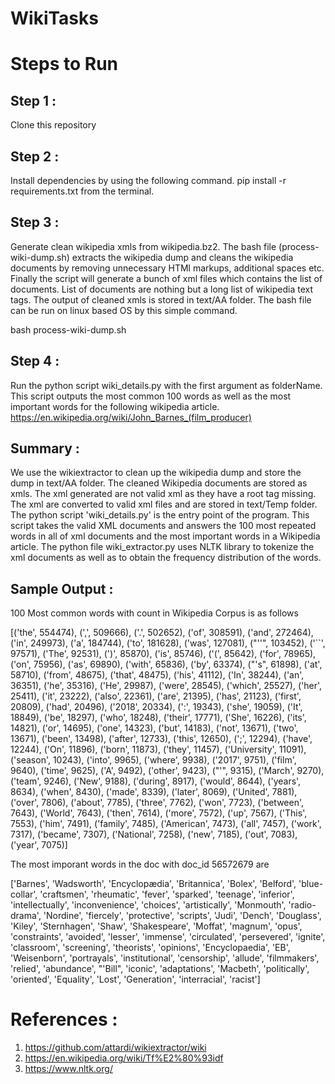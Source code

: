 # WikiTasks

# Steps to Run

## Step 1 : 
Clone this repository

## Step 2 : 
Install dependencies by using the following command.
pip install -r requirements.txt from the terminal.

## Step 3 :
Generate clean wikipedia xmls from wikipedia.bz2. The bash file (process-wiki-dump.sh)
extracts the wikipedia dump and cleans the wikipedia documents by removing
unnecessary HTMl markups, additional spaces etc. Finally the script will generate
a bunch of xml files which contains the list of documents. List of documents are nothing but
a long list of wikipedia text tags. The output of cleaned xmls is stored in text/AA folder. The 
bash file can be run on linux based OS by this simple command.

bash process-wiki-dump.sh

## Step 4 :
Run the python script wiki_details.py with the first argument as folderName.
This script outputs the most common 100 words as well as the most important words
for the following wikipedia article.
https://en.wikipedia.org/wiki/John_Barnes_(film_producer)

## Summary :

We use the wikiextractor to clean up the wikipedia dump and store the dump in text/AA folder. The cleaned Wikipedia 
documents are stored as xmls. The xml generated are not valid xml as they have a root tag missing. The xml are converted
to valid xml files and are stored in text/Temp folder. The python script 'wiki_details.py' is the entry point of the program.
This script takes the valid XML documents and answers the 100 most repeated words in all of xml documents and the most important
words in a Wikipedia article. The python file wiki_extractor.py uses NLTK library to tokenize the xml documents as well as to obtain
the frequency distribution of the words.

## Sample Output : 


100 Most common words with count in Wikipedia Corpus is as follows

[('the', 554474), (',', 509666), ('.', 502652), ('of', 308591), ('and', 272464), ('in', 249973), ('a', 184744), ('to', 181628), ('was', 127081), ("''", 103452), ('``', 97571), ('The', 92531), (')', 85870), ('is', 85746), ('(', 85642), ('for', 78965), ('on', 75956), ('as', 69890), ('with', 65836), ('by', 63374), ("'s", 61898), ('at', 58710), ('from', 48675), ('that', 48475), ('his', 41112), ('In', 38244), ('an', 36351), ('he', 35316), ('He', 29987), ('were', 28545), ('which', 25527), ('her', 25411), ('it', 23222), ('also', 22361), ('are', 21395), ('has', 21123), ('first', 20809), ('had', 20496), ('2018', 20334), (':', 19343), ('she', 19059), ('It', 18849), ('be', 18297), ('who', 18248), ('their', 17771), ('She', 16226), ('its', 14821), ('or', 14695), ('one', 14323), ('but', 14183), ('not', 13671), ('two', 13671), ('been', 13498), ('after', 12733), ('this', 12650), (';', 12294), ('have', 12244), ('On', 11896), ('born', 11873), ('they', 11457), ('University', 11091), ('season', 10243), ('into', 9965), ('where', 9938), ('2017', 9751), ('film', 9640), ('time', 9625), ('A', 9492), ('other', 9423), ("'", 9315), ('March', 9270), ('team', 9246), ('New', 9188), ('during', 8917), ('would', 8644), ('years', 8634), ('when', 8430), ('made', 8339), ('later', 8069), ('United', 7881), ('over', 7806), ('about', 7785), ('three', 7762), ('won', 7723), ('between', 7643), ('World', 7643), ('then', 7614), ('more', 7572), ('up', 7567), ('This', 7553), ('him', 7491), ('family', 7485), ('American', 7473), ('all', 7457), ('work', 7317), ('became', 7307), ('National', 7258), ('new', 7185), ('out', 7083), ('year', 7075)]

 The most imporant words in the doc with doc_id 56572679 are  
 
 ['Barnes', 'Wadsworth', 'Encyclopædia', 'Britannica', 'Bolex', 'Belford', 'blue-collar', 'craftsmen', 'rheumatic', 'fever', 'sparked', 'teenage', 'inferior', 'intellectually', 'inconvenience', 'choices', 'artistically', 'Monmouth', 'radio-drama', 'Nordine', 'fiercely', 'protective', 'scripts', 'Judi', 'Dench', 'Douglass', 'Kiley', 'Sternhagen', 'Shaw', 'Shakespeare', 'Moffat', 'magnum', 'opus', 'constraints', 'avoided', 'lesser', 'immense', 'circulated', 'persevered', 'ignite', 'classroom', 'screening', 'theorists', 'opinions', 'Encyclopaedia', 'EB', 'Weisenborn', 'portrayals', 'institutional', 'censorship', 'allude', 'filmmakers', 'relied', 'abundance', "'Bill", 'iconic', 'adaptations', 'Macbeth', 'politically', 'oriented', 'Equality', 'Lost', 'Generation', 'interracial', 'racist']
 
# References :

1) https://github.com/attardi/wikiextractor/wiki
2) https://en.wikipedia.org/wiki/Tf%E2%80%93idf
3) https://www.nltk.org/
